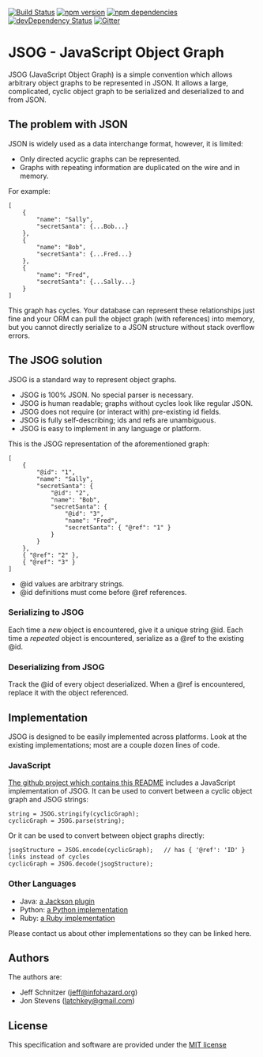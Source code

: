 [![Build Status](https://travis-ci.org/jsog/jsog.svg)](https://travis-ci.org/jsog/jsog)
[![npm version](https://badge.fury.io/js/jsog.svg)](https://badge.fury.io/js/jsog)
[![npm dependencies](https://david-dm.org/jsog/jsog.svg)](https://david-dm.org/jsog/jsog)
[![devDependency Status](https://david-dm.org/jsog/jsog/dev-status.svg)](https://david-dm.org/jsog/jsog#info=devDependencies)
[![Gitter](https://badges.gitter.im/Join%20Chat.svg)](https://gitter.im/jsog/jsog?utm_source=badge&utm_medium=badge&utm_campaign=pr-badge&utm_content=badge)

# JSOG - JavaScript Object Graph

JSOG (JavaScript Object Graph) is a simple convention which allows arbitrary object graphs
to be represented in JSON. It allows a large, complicated, cyclic object graph to be serialized
and deserialized to and from JSON.

## The problem with JSON

JSON is widely used as a data interchange format, however, it is limited:

* Only directed acyclic graphs can be represented.
* Graphs with repeating information are duplicated on the wire and in memory.

For example:

	[
		{
			"name": "Sally",
			"secretSanta": {...Bob...}
		},
		{
			"name": "Bob",
			"secretSanta": {...Fred...}
		},
		{
			"name": "Fred",
			"secretSanta": {...Sally...}
		}
	]

This graph has cycles. Your database can represent these relationships just fine and your ORM can pull the object
graph (with references) into memory, but you cannot directly serialize to a JSON structure without stack
overflow errors.

## The JSOG solution

JSOG is a standard way to represent object graphs.

* JSOG is 100% JSON. No special parser is necessary.
* JSOG is human readable; graphs without cycles look like regular JSON.
* JSOG does not require (or interact with) pre-existing id fields.
* JSOG is fully self-describing; ids and refs are unambiguous.
* JSOG is easy to implement in any language or platform.

This is the JSOG representation of the aforementioned graph:

	[
		{
			"@id": "1",
			"name": "Sally",
			"secretSanta": {
				"@id": "2",
				"name": "Bob",
				"secretSanta": {
					"@id": "3",
					"name": "Fred",
					"secretSanta": { "@ref": "1" }
				}
			}
		},
		{ "@ref": "2" },
		{ "@ref": "3" }
	]

* @id values are arbitrary strings.
* @id definitions must come before @ref references.

### Serializing to JSOG

Each time a *new* object is encountered, give it a unique string @id. Each time a *repeated* object is encountered,
serialize as a @ref to the existing @id.

### Deserializing from JSOG

Track the @id of every object deserialized. When a @ref is encountered, replace it with the object referenced.

## Implementation

JSOG is designed to be easily implemented across platforms. Look at the existing implementations; most are
a couple dozen lines of code.

### JavaScript

[The github project which contains this README](https://github.com/jsog/jsog) includes a JavaScript
implementation of JSOG. It can be used to convert between a cyclic object graph and JSOG strings:

	string = JSOG.stringify(cyclicGraph);
	cyclicGraph = JSOG.parse(string);

Or it can be used to convert between object graphs directly:

	jsogStructure = JSOG.encode(cyclicGraph);	// has { '@ref': 'ID' } links instead of cycles
	cyclicGraph = JSOG.decode(jsogStructure);

### Other Languages

* Java: [a Jackson plugin](https://github.com/jsog/jsog-jackson)
* Python: [a Python implementation](https://github.com/jsog/jsog-python)
* Ruby: [a Ruby implementation](https://github.com/jsog/jsog-ruby)

Please contact us about other implementations so they can be linked here.

## Authors

The authors are:

* Jeff Schnitzer (jeff@infohazard.org)
* Jon Stevens (latchkey@gmail.com)

## License

This specification and software are provided under the [MIT license](http://opensource.org/licenses/MIT)
